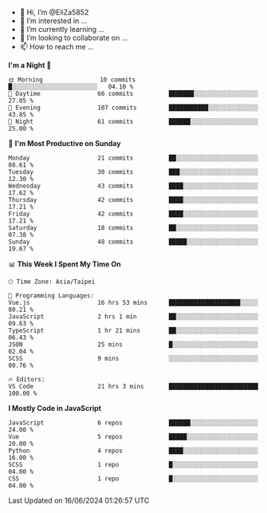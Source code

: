 - 👋 Hi, I’m @EliZa5852
- 👀 I’m interested in ...
- 🌱 I’m currently learning ...
- 💞️ I’m looking to collaborate on ...
- 📫 How to reach me ...

<!--START_SECTION:waka-->
**I'm a Night 🦉** 

```text
🌞 Morning                10 commits          █░░░░░░░░░░░░░░░░░░░░░░░░   04.10 % 
🌆 Daytime                66 commits          ███████░░░░░░░░░░░░░░░░░░   27.05 % 
🌃 Evening                107 commits         ███████████░░░░░░░░░░░░░░   43.85 % 
🌙 Night                  61 commits          ██████░░░░░░░░░░░░░░░░░░░   25.00 % 
```
📅 **I'm Most Productive on Sunday** 

```text
Monday                   21 commits          ██░░░░░░░░░░░░░░░░░░░░░░░   08.61 % 
Tuesday                  30 commits          ███░░░░░░░░░░░░░░░░░░░░░░   12.30 % 
Wednesday                43 commits          ████░░░░░░░░░░░░░░░░░░░░░   17.62 % 
Thursday                 42 commits          ████░░░░░░░░░░░░░░░░░░░░░   17.21 % 
Friday                   42 commits          ████░░░░░░░░░░░░░░░░░░░░░   17.21 % 
Saturday                 18 commits          ██░░░░░░░░░░░░░░░░░░░░░░░   07.38 % 
Sunday                   48 commits          █████░░░░░░░░░░░░░░░░░░░░   19.67 % 
```


📊 **This Week I Spent My Time On** 

```text
🕑︎ Time Zone: Asia/Taipei

💬 Programming Languages: 
Vue.js                   16 hrs 53 mins      ████████████████████░░░░░   80.21 % 
JavaScript               2 hrs 1 min         ██░░░░░░░░░░░░░░░░░░░░░░░   09.63 % 
TypeScript               1 hr 21 mins        ██░░░░░░░░░░░░░░░░░░░░░░░   06.43 % 
JSON                     25 mins             █░░░░░░░░░░░░░░░░░░░░░░░░   02.04 % 
SCSS                     9 mins              ░░░░░░░░░░░░░░░░░░░░░░░░░   00.76 % 

🔥 Editors: 
VS Code                  21 hrs 3 mins       █████████████████████████   100.00 % 
```

**I Mostly Code in JavaScript** 

```text
JavaScript               6 repos             ██████░░░░░░░░░░░░░░░░░░░   24.00 % 
Vue                      5 repos             █████░░░░░░░░░░░░░░░░░░░░   20.00 % 
Python                   4 repos             ████░░░░░░░░░░░░░░░░░░░░░   16.00 % 
SCSS                     1 repo              █░░░░░░░░░░░░░░░░░░░░░░░░   04.00 % 
CSS                      1 repo              █░░░░░░░░░░░░░░░░░░░░░░░░   04.00 % 
```




 Last Updated on 16/06/2024 01:26:57 UTC
<!--END_SECTION:waka-->

